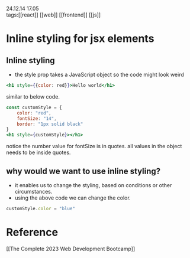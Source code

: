 24.12.14  17.05  
tags:[[react]] [[web]] [[frontend]] [[js]]


# Inline styling for jsx elements
## Inline styling
- the style prop takes a JavaScript object so the code might look weird
```jsx
<h1 style={{color: red}}>Hello world</h1>
```

similar to below code.
```jsx
const customStyle = {
	color: "red",
	fontSize: "14",
	border: "1px solid black"
}
<h1 style={customStyle}></h1>
```

notice the number value for fontSize is in quotes. all values in the object needs to be inside quotes.

## why would we want to use inline styling?
- it enables us to change the styling, based on conditions or other circumstances.
- using the above code we can change the color.
```js
customStyle.color = "blue"
```

# Reference
[[The Complete 2023 Web Development Bootcamp]]
